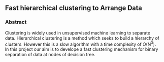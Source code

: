 ## Fast hierarchical clustering to Arrange Data

### Abstract
Clustering is widely used in unsupervised machine learning to separate data. Hierarchical clustering
is a method which seeks to build a hierarchy of clusters. However this is a slow algorithm with a 
time complexity of O(N<sup>3</sup>). In this project our aim is to develope a fast clustering mechanism 
for binary separation of data at nodes of decision tree.